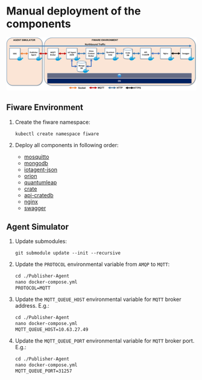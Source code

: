 # Manual deployment of the components

   ![Architecture](./images/ArchitectureK8s.png)

## Fiware Environment

   1. Create the fiware namespace:
   
       ```console
       kubectl create namespace fiware
       ```
   
   2. Deploy all components in following order:
   
       - [mosquitto](../mosquitto/README.md)
       - [mongodb](../mongo/README.md)
       - [iotagent-json](../iotagent-json/README.md)
       - [orion](../orion/README.md)
       - [quantumleap](../quantumleap/README.md)
       - [crate](../crate/README.md)
       - [api-cratedb](../api-cratedb/README.md)
       - [nginx](../nginx/README.md)
       - [swagger](../swagger/README.md)

## Agent Simulator

   1. Update submodules:

       ```console
       git submodule update --init --recursive
       ```

   2. Update the `PROTOCOL` environmental variable from `AMQP` to `MQTT`:

       ```console
       cd ./Publisher-Agent
       nano docker-compose.yml
       PROTOCOL=MQTT
       ```

   3. Update the `MQTT_QUEUE_HOST` environmental variable for `MQTT` broker address. E.g.:

       ```console
       cd ./Publisher-Agent
       nano docker-compose.yml
       MQTT_QUEUE_HOST=10.63.27.49
       ```

   4. Update the `MQTT_QUEUE_PORT` environmental variable for `MQTT` broker port. E.g.:

       ```console
       cd ./Publisher-Agent
       nano docker-compose.yml
       MQTT_QUEUE_PORT=31257
       ```
